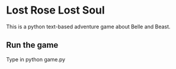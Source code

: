 # Lost Rose Lost Soul
This is a python text-based adventure game about Belle and Beast.

## Run the game
Type in python game.py
